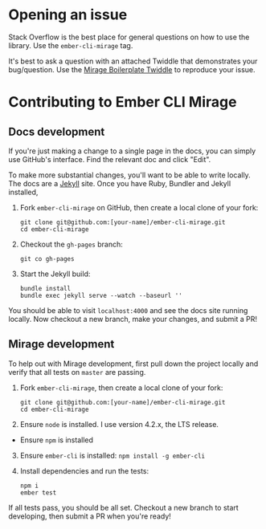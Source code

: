 # Opening an issue

Stack Overflow is the best place for general questions on how to use the library. Use the `ember-cli-mirage` tag.

It's best to ask a question with an attached Twiddle that demonstrates your bug/question. Use the [Mirage Boilerplate Twiddle](https://ember-twiddle.com/eedfd390d8394d54d5bfd0ed988a5d0f) to reproduce your issue.

# Contributing to Ember CLI Mirage

## Docs development

If you're just making a change to a single page in the docs, you can simply use GitHub's interface. Find the relevant doc and click "Edit".

To make more substantial changes, you'll want to be able to write locally. The docs are a [Jekyll](https://jekyllrb.com/) site. Once you have Ruby, Bundler and Jekyll installed,

1. Fork `ember-cli-mirage` on GitHub, then create a local clone of your fork:

    ```
    git clone git@github.com:[your-name]/ember-cli-mirage.git
    cd ember-cli-mirage
    ```
    
2. Checkout the `gh-pages` branch:

    ```
    git co gh-pages
    ```
    
3. Start the Jekyll build:

    ```
    bundle install
    bundle exec jekyll serve --watch --baseurl ''
    ```
    
You should be able to visit `localhost:4000` and see the docs site running locally. Now checkout a new branch, make your changes, and submit a PR!


## Mirage development

To help out with Mirage development, first pull down the project locally and verify that all tests on `master` are passing.

1. Fork `ember-cli-mirage`, then create a local clone of your fork:

    ```
    git clone git@github.com:[your-name]/ember-cli-mirage.git
    cd ember-cli-mirage
    ```
    
2. Ensure `node` is installed. I use version 4.2.x, the LTS release.
  - Ensure `npm` is installed
3. Ensure `ember-cli` is installed: `npm install -g ember-cli`
4. Install dependencies and run the tests:

    ```
    npm i
    ember test
    ```

If all tests pass, you should be all set. Checkout a new branch to start developing, then submit a PR when you're ready!
